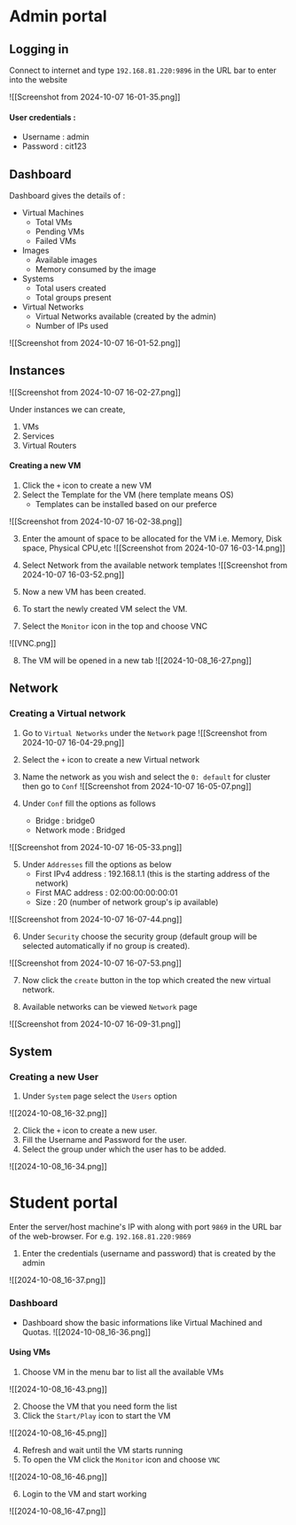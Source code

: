 # Admin portal

## Logging in

Connect to internet and type `192.168.81.220:9896` in the URL bar to enter into the website 

![[Screenshot from 2024-10-07 16-01-35.png]]

#### User credentials :
- Username : admin
- Password : cit123

## Dashboard

Dashboard gives the details of :

- Virtual Machines 
	- Total VMs
	- Pending VMs 
	- Failed VMs
- Images
	- Available images
	- Memory consumed by the image
- Systems
	- Total users created
	- Total groups present
- Virtual Networks
	- Virtual Networks available (created by the admin)
	- Number of IPs used 

![[Screenshot from 2024-10-07 16-01-52.png]]

## Instances 

![[Screenshot from 2024-10-07 16-02-27.png]]

Under instances we can create,
1. VMs
2. Services
3. Virtual Routers

#### Creating a new VM

1. Click the `+` icon to create a new VM
2. Select the Template for the VM (here template means OS)
	- Templates can be installed based on our preferce

![[Screenshot from 2024-10-07 16-02-38.png]]

3. Enter the amount of space to be allocated for the VM i.e. Memory, Disk space, Physical CPU,etc 
 ![[Screenshot from 2024-10-07 16-03-14.png]]

4. Select Network from the available network templates
![[Screenshot from 2024-10-07 16-03-52.png]]

5. Now a new VM has been created.
6. To start the newly created VM select the VM.
7. Select the `Monitor` icon in the top and choose VNC

![[VNC.png]]

8. The VM will be opened in a new tab
![[2024-10-08_16-27.png]]


## Network

### Creating a Virtual network

1. Go to `Virtual Networks` under the `Network` page
![[Screenshot from 2024-10-07 16-04-29.png]]

2. Select the `+` icon to create a new Virtual network 

3. Name the network as you wish and select the `0: default` for cluster then go to `Conf`
![[Screenshot from 2024-10-07 16-05-07.png]]

4. Under `Conf` fill the options as follows 
	- Bridge : bridge0
	- Network mode : Bridged

![[Screenshot from 2024-10-07 16-05-33.png]]

5. Under `Addresses` fill the options as below
	- First IPv4 address : 192.168.1.1     (this is the starting address of the network)
	- First MAC address : 02:00:00:00:00:01
	- Size : 20     (number of network group's ip available)

![[Screenshot from 2024-10-07 16-07-44.png]]

6. Under `Security` choose the security group (default group will be selected automatically if no group is created). 

![[Screenshot from 2024-10-07 16-07-53.png]]

7. Now click the `create` button in the top which created the new virtual network.

8. Available networks can be viewed `Network` page

![[Screenshot from 2024-10-07 16-09-31.png]]


## System
### Creating a new User

1. Under `System` page select the `Users` option

![[2024-10-08_16-32.png]]

2. Click the `+` icon to create a new user.
3. Fill the Username and Password for the user.
4. Select the group under which the user has to be added.

![[2024-10-08_16-34.png]]



# Student portal

Enter the server/host machine's IP with along with port `9869` in the URL bar of the web-browser.
For e.g. `192.168.81.220:9869`

1. Enter the credentials (username and password) that is created by the admin

![[2024-10-08_16-37.png]]

### Dashboard

- Dashboard show the basic informations like Virtual Machined and Quotas.
![[2024-10-08_16-36.png]]

#### Using VMs 

1. Choose VM in the menu bar to list all the available VMs

![[2024-10-08_16-43.png]]

2. Choose the VM that you need form the list
3. Click the `Start/Play` icon to start the VM

![[2024-10-08_16-45.png]]

4. Refresh and wait until the VM starts running 
5. To open the VM click the `Monitor` icon and choose `VNC`

![[2024-10-08_16-46.png]]

6. Login to the VM and start working

![[2024-10-08_16-47.png]]